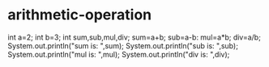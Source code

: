 # arithmetic-operation
int a=2;
int b=3;
int sum,sub,mul,div;
sum=a+b;
sub=a-b:
mul=a*b;
div=a/b;
System.out.println("sum is: ",sum);
System.out.println("sub is: ",sub);
System.out.println("mul is: ",mul);
System.out.println("div is: ",div);
